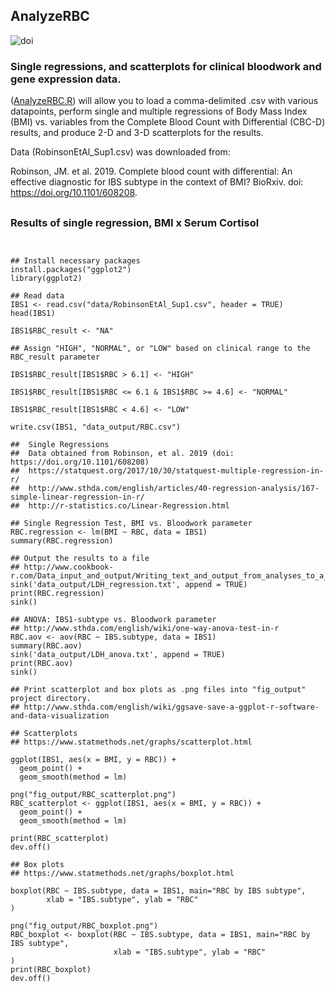 ## AnalyzeRBC
![doi](../master/Images/zenodo.3373938.svg?sanitize=true)
### Single regressions, and scatterplots for clinical bloodwork and gene expression data.
([AnalyzeRBC.R](../master/AnalyzeRBC.R)) will allow you to load a comma-delimited .csv with various datapoints, perform single and multiple regressions of Body Mass Index (BMI) vs. variables from the Complete Blood Count with Differential (CBC-D) results, and produce 2-D and 3-D scatterplots for the results. 

Data (RobinsonEtAl_Sup1.csv) was downloaded from: 

Robinson, JM. et al. 2019. Complete blood count with differential: An effective diagnostic for IBS subtype in the context of BMI? BioRxiv. doi: https://doi.org/10.1101/608208.

##
### Results of single regression, BMI x Serum Cortisol
```


## Install necessary packages
install.packages("ggplot2")
library(ggplot2)

## Read data
IBS1 <- read.csv("data/RobinsonEtAl_Sup1.csv", header = TRUE)
head(IBS1)

IBS1$RBC_result <- "NA"

## Assign "HIGH", "NORMAL", or "LOW" based on clinical range to the RBC_result parameter

IBS1$RBC_result[IBS1$RBC > 6.1] <- "HIGH"

IBS1$RBC_result[IBS1$RBC <= 6.1 & IBS1$RBC >= 4.6] <- "NORMAL"

IBS1$RBC_result[IBS1$RBC < 4.6] <- "LOW"

write.csv(IBS1, "data_output/RBC.csv")

##  Single Regressions 
##  Data obtained from Robinson, et al. 2019 (doi: https://doi.org/10.1101/608208)
##  https://statquest.org/2017/10/30/statquest-multiple-regression-in-r/
##  http://www.sthda.com/english/articles/40-regression-analysis/167-simple-linear-regression-in-r/
##  http://r-statistics.co/Linear-Regression.html

## Single Regression Test, BMI vs. Bloodwork parameter
RBC.regression <- lm(BMI ~ RBC, data = IBS1)
summary(RBC.regression)

## Output the results to a file
## http://www.cookbook-r.com/Data_input_and_output/Writing_text_and_output_from_analyses_to_a_file/
sink('data_output/LDH_regression.txt', append = TRUE)
print(RBC.regression)
sink()

## ANOVA: IBS1-subtype vs. Bloodwork parameter
## http://www.sthda.com/english/wiki/one-way-anova-test-in-r
RBC.aov <- aov(RBC ~ IBS.subtype, data = IBS1)
summary(RBC.aov)
sink('data_output/LDH_anova.txt', append = TRUE)
print(RBC.aov)
sink()

## Print scatterplot and box plots as .png files into "fig_output" project directory.
## http://www.sthda.com/english/wiki/ggsave-save-a-ggplot-r-software-and-data-visualization

## Scatterplots
## https://www.statmethods.net/graphs/scatterplot.html

ggplot(IBS1, aes(x = BMI, y = RBC)) +
  geom_point() +    
  geom_smooth(method = lm) 

png("fig_output/RBC_scatterplot.png")
RBC_scatterplot <- ggplot(IBS1, aes(x = BMI, y = RBC)) +
  geom_point() +    
  geom_smooth(method = lm) 

print(RBC_scatterplot)
dev.off()

## Box plots
## https://www.statmethods.net/graphs/boxplot.html

boxplot(RBC ~ IBS.subtype, data = IBS1, main="RBC by IBS subtype", 
        xlab = "IBS.subtype", ylab = "RBC"
)

png("fig_output/RBC_boxplot.png")
RBC_boxplot <- boxplot(RBC ~ IBS.subtype, data = IBS1, main="RBC by IBS subtype", 
                       xlab = "IBS.subtype", ylab = "RBC"
)
print(RBC_boxplot)
dev.off()

